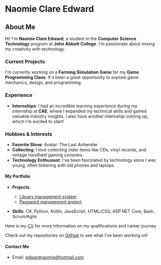 # Naomie Clare Edward

## About Me
Hi! I'm **Naomie Clare Edward**, a student in the **Computer Science Technology** program at **John Abbott College**. I'm passionate about mixing my creativity with technology.

### Current Projects
I'm currently working on a **Farming Simulation Game** for my **Game Programming Class**. It's been a great opportunity to explore game mechanics, design, and programming.

### Experience
- **Internships**: I had an incredible learning experience during my internship at **CAE**, where I expanded my technical skills and gained valuable industry insights. I also have another internship coming up, which I'm excited to start!

### Hobbies & Interests
- **Favorite Show**: Avatar: The Last Airbender
- **Collecting**: I love collecting older items like CDs, vinyl records, and vintage handheld gaming consoles.
- **Technology Enthusiast**: I've been fascinated by technology since I was young, often tinkering with old phones and laptops.

#### My Portfolio
- **Projects**: 
  - [Library management system](https://github.com/NaomieClareEdward/LibraryManagementSystemProject)
  - [Password management project](https://github.com/NaomieClareEdward/PasswordManagerProject)
    
- **Skills**: C#, Python, Kotlin, JavaScript, HTML/CSS, ASP.NET Core, Bash, Scrum/Agile

Here is my [CV](https://github.com/NaomieClareEdward/CV) for more information on my qualifications and career journey

Check out my repositories on [GitHub](https://github.com/NaomieClareEdward) to see what I’ve been working on!
#### Contact Me
- Email: edwardnaomie@hotmail.com


